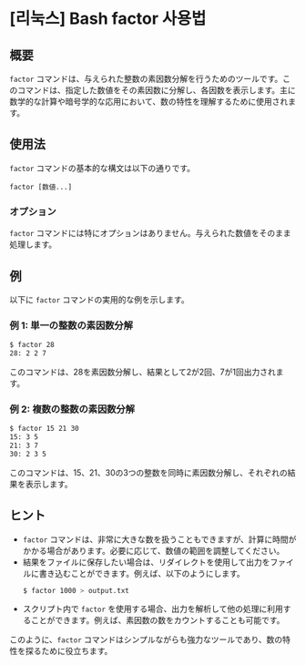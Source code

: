# [리눅스] Bash factor 사용법

## 概要
`factor` コマンドは、与えられた整数の素因数分解を行うためのツールです。このコマンドは、指定した数値をその素因数に分解し、各因数を表示します。主に数学的な計算や暗号学的な応用において、数の特性を理解するために使用されます。

## 使用法
`factor` コマンドの基本的な構文は以下の通りです。

```
factor [数値...]
```

### オプション
`factor` コマンドには特にオプションはありません。与えられた数値をそのまま処理します。

## 例
以下に `factor` コマンドの実用的な例を示します。

### 例 1: 単一の整数の素因数分解
```bash
$ factor 28
28: 2 2 7
```
このコマンドは、28を素因数分解し、結果として2が2回、7が1回出力されます。

### 例 2: 複数の整数の素因数分解
```bash
$ factor 15 21 30
15: 3 5
21: 3 7
30: 2 3 5
```
このコマンドは、15、21、30の3つの整数を同時に素因数分解し、それぞれの結果を表示します。

## ヒント
- `factor` コマンドは、非常に大きな数を扱うこともできますが、計算に時間がかかる場合があります。必要に応じて、数値の範囲を調整してください。
- 結果をファイルに保存したい場合は、リダイレクトを使用して出力をファイルに書き込むことができます。例えば、以下のようにします。
  ```bash
  $ factor 1000 > output.txt
  ```
- スクリプト内で `factor` を使用する場合、出力を解析して他の処理に利用することができます。例えば、素因数の数をカウントすることも可能です。

このように、`factor` コマンドはシンプルながらも強力なツールであり、数の特性を探るために役立ちます。